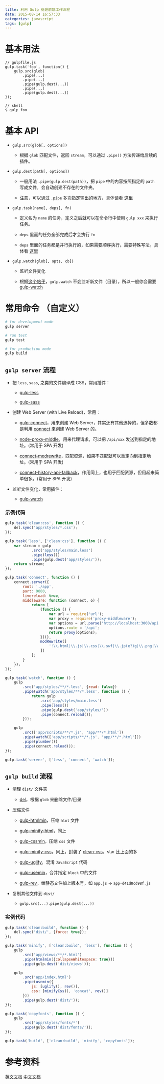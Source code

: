 ```yaml
---
title: 利用 Gulp 处理前端工作流程
date: 2015-08-14 16:57:33
categories: javascript
tags: [gulp]
---
```


# 基本用法

```
// gulpfile.js
gulp.task('foo', function() {
    gulp.src(glob)
        .pipe(...)
        .pipe(...)
        .pipe(gulp.dest(...))
        .pipe(...)
        .pipe(gulp.dest(...))
});

// shell
$ gulp foo
```


# 基本 API

+ `gulp.src(glob[, options])`

    - 根据 `glob` 匹配文件，返回 `stream`，可以通过 `.pipe()` 方法传递给后续的插件。

+ `gulp.dest(path[, options])`

    - 一般用法 `.pipe(gulp.dest(path))`，把 `pipe` 中的内容按照指定的 `path` 写成文件，会自动创建不存在的文件夹。

    - 注意，可以通过 `.pipe` 多次指定输出的地方，具体请看 [这里](https://github.com/gulpjs/gulp/blob/master/docs/API.md#gulpdestpath-options)

+ `gulp.task(name[, deps], fn)`

    - 定义名为 `name` 的任务，定义之后就可以在命令行中使用 `gulp xxx` 来执行任务。

    - `deps` 里面的任务全部完成后才会执行 `fn`

    - `deps` 里面的任务都是并行执行的，如果需要顺序执行，需要特殊写法。具体看 [这里](https://github.com/gulpjs/gulp/blob/master/docs/API.md#return-a-promise)

+ `gulp.watch(glob[, opts, cb])`

    - 监听文件变化

    - 根据[这个帖子](http://stackoverflow.com/questions/22391527/gulps-gulp-watch-not-triggered-for-new-or-deleted-files)，`gulp.watch` 不会监听新文件（目录），所以一般你会需要 [gulp-watch](https://github.com/floatdrop/gulp-watch)


# 常用命令 （自定义）
``` bash
# for development mode
gulp server

# run test
gulp test

# for production mode
gulp build
```

## `gulp server` 流程

+ 把 `less`, `sass`, 之类的文件编译成 CSS，常用插件：

    - [gulp-less](https://github.com/plus3network/gulp-less)

    - [gulp-sass](https://github.com/dlmanning/gulp-sass)

+ 创建 Web Server (with Live Reload)，常用：

    - [gulp-connect](https://github.com/AveVlad/gulp-connect)，用来创建 Web Server，其实还有其他选择的，但多数都是利用 [connect](https://github.com/senchalabs/connect) 来创建 Web Server 的。

    - [node-proxy-middle](https://github.com/andrewrk/node-proxy-middleware)，用来代理请求，可以把 `/api/xxx` 发送到指定的地址。(常用于 SPA 开发)

    - [connect-modrewrite](https://github.com/tinganho/connect-modrewrite)，匹配资源，如果不匹配就可以重定向到指定地址。(常用于 SPA 开发)

    - [connect-history-api-fallback](https://github.com/bripkens/connect-history-api-fallback)，作用同上，也用于匹配资源，但用起来简单很多。(常用于 SPA 开发)

+ 监听文件变化，常用插件：

    - [gulp-watch](https://github.com/floatdrop/gulp-watch)

### 示例代码
```js
gulp.task('clean:css', function () {
    del.sync('app/styles/*.css');
});

gulp.task('less', ['clean:css'], function () {
    var stream = gulp
            .src('app/styles/main.less')
            .pipe(less())
            .pipe(gulp.dest('app/styles/'));
    return stream;
});

gulp.task('connect', function () {
    connect.server({
        root: './app',
        port: 9000,
        livereload: true,
        middleware: function (connect, o) {
            return [
                (function () {
                    var url = require('url');
                    var proxy = require('proxy-middleware');
                    var options = url.parse('http://localhost:3000/api');
                    options.route = '/api';
                    return proxy(options);
                })(),
                modRewrite([
                    '!\\.html|\\.js|\\.css|\\.swf|\\.jp(e?)g|\\.png|\\.gif|\\.eot|\\.woff|\\.ttf|\\.svg$ /index.html'
                ])
            ];
        }
    });
});

gulp.task('watch', function () {
    gulp
        .src('app/styles/**/*.less', {read: false})
        .pipe(watch('app/styles/**/*.less', function () {
            return gulp
                .src('app/styles/main.less')
                .pipe(less())
                .pipe(gulp.dest('app/styles/'))
                .pipe(connect.reload());
        }));

    gulp
        .src(['app/scripts/**/*.js', 'app/**/*.html'])
        .pipe(watch(['app/scripts/**/*.js', 'app/**/*.html']))
        .pipe(plumber())
        .pipe(connect.reload());
});

gulp.task('server', ['less', 'connect', 'watch']);
```

## `gulp build` 流程

+ 清理 `dist/` 文件夹

    - [del](https://github.com/sindresorhus/del)，根据 `glob` 来删除文件/目录

+ 压缩文件

    - [gulp-htmlmin](https://github.com/jonschlinkert/gulp-htmlmin)，压缩 `html` 文件

    - [gulp-minify-html](https://github.com/murphydanger/gulp-minify-html)，同上

    - [gulp-cssmin](https://github.com/chilijung/gulp-cssmin)，压缩 `css` 文件

    - [gulp-minify-css](https://github.com/murphydanger/gulp-minify-css)，同上，封装了 [clean-css](https://github.com/jakubpawlowicz/clean-css)，star 比上面的多

    - [gulp-uglify](https://github.com/terinjokes/gulp-uglify)，混淆 `JavaScript` 代码

    - [gulp-usemin](https://github.com/zont/gulp-usemin)，合并指定 `block` 中的文件

    - [gulp-rev](https://github.com/sindresorhus/gulp-rev)，给静态文件加上版本号，如 `app.js` -> `app-d41d8cd98f.js`

+ 复制其他文件到 `dist/`

    - `gulp.src(...).pipe(gulp.dest(...))`

### 实例代码
```js
gulp.task('clean:build', function () {
    del.sync('dist/', {force: true});
});

gulp.task('minify', ['clean:build', 'less'], function () {
    gulp
        .src('app/views/**/*.html')
        .pipe(htmlmin({collapseWhitespace: true}))
        .pipe(gulp.dest('dist/views'));

    gulp
        .src('app/index.html')
        .pipe(usemin({
            js: [uglify(), rev()],
            css: [minifyCss(), 'concat', rev()]
        }))
        .pipe(gulp.dest('dist/'));
});

gulp.task('copyfonts', function () {
    gulp
        .src('app/styles/fonts/*')
        .pipe(gulp.dest('dist/fonts/'));
});

gulp.task('build', ['clean:build', 'minify', 'copyfonts']);
```

# 参考资料
[英文文档](https://github.com/gulpjs/gulp/blob/master/docs/API.md)
[中文文档](http://www.gulpjs.com.cn/docs/api/)
